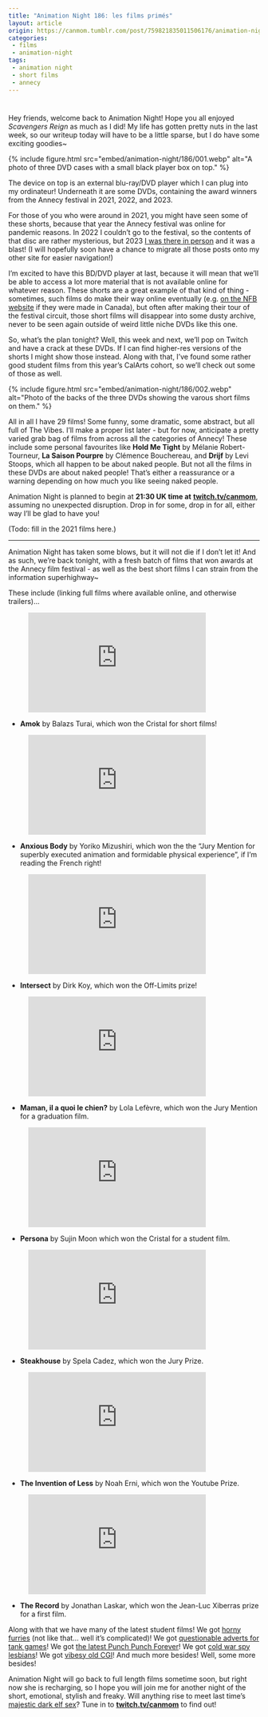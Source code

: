 ```yaml
---
title: "Animation Night 186: les films primés"
layout: article
origin: https://canmom.tumblr.com/post/759821835011506176/animation-night-1861-les-films-prim%C3%A9s-2022
categories:
 - films
 - animation-night
tags:
 - animation night
 - short films
 - annecy
---
```


<h1></h1>

Hey friends, welcome back to Animation Night! Hope you all enjoyed <em>Scavengers Reign</em> as much as I did! My life has gotten pretty nuts in the last week, so our writeup today will have to be a little sparse, but I do have some exciting goodies~

{% include figure.html src="embed/animation-night/186/001.webp" alt="A photo of three DVD cases with a small black player box on top." %}

The device on top is an external blu-ray/DVD player which I can plug into my ordinateur! Underneath it are some DVDs, containing the award winners from the Annecy festival in 2021, 2022, and 2023.

For those of you who were around in 2021, you might have seen some of these shorts, because that year the Annecy festival was online for pandemic reasons. In 2022 I couldn’t go to the festival, so the contents of that disc are rather mysterious, but 2023 <a href="https://canmom.tumblr.com/tagged/l'aventure%20de%20canmom%20%C3%A0%20annecy/chrono">I was there in person</a> and it was a blast! (I will hopefully soon have a chance to migrate all those posts onto my other site for easier navigation!)

I’m excited to have this BD/DVD player at last, because it will mean that we’ll be able to access a lot more material that is not available online for whatever reason. These shorts are a great example of that kind of thing - sometimes, such films do make their way online eventually (e.g. <a href="https://www.nfb.ca/animation/">on the NFB website</a> if they were made in Canada), but often after making their tour of the festival circuit, those short films will disappear into some dusty archive, never to be seen again outside of weird little niche DVDs like this one.

So, what’s the plan tonight? Well, this week and next, we’ll pop on Twitch and have a crack at these DVDs. If I can find higher-res versions of the shorts I might show those instead. Along with that, I’ve found some rather good student films from this year’s CalArts cohort, so we’ll check out some of those as well.

{% include figure.html src="embed/animation-night/186/002.webp" alt="Photo of the backs of the three DVDs showing the varous short films on them." %}

All in all I have 29 films! Some funny, some dramatic, some abstract, but all full of The Vibes. I’ll make a proper list later - but for now, anticipate a pretty varied grab bag of films from across all the categories of Annecy! These include some personal favourites like <strong>Hold Me Tight</strong> by Mélanie Robert-Tourneur, <strong>La Saison Pourpre</strong> by Clémence Bouchereau, and <strong>Drijf</strong> by Levi Stoops, which all happen to be about naked people. But not all the films in these DVDs are about naked people! That’s either a reassurance or a warning depending on how much you like seeing naked people.

Animation Night is planned to begin at <strong>21:30 UK time at</strong> <strong><a href="https://www.twitch.tv/canmom">twitch.tv/canmom</a></strong>, assuming no unexpected disruption. Drop in for some, drop in for all, either way I’ll be glad to have you!

(Todo: fill in the 2021 films here.)

<hr>

Animation Night has taken some blows, but it will not die if I don’t let it! And as such, we’re back tonight, with a fresh batch of films that won awards at the Annecy film festival - as well as the best short films I can strain from the information superhighway~

These include (linking full films where available online, and otherwise trailers)…

<figure>

  <iframe allow="accelerometer; autoplay; clipboard-write; encrypted-media; gyroscope; picture-in-picture; web-share" allowfullscreen frameborder="0" height="200" referrerpolicy="strict-origin-when-cross-origin" src="https://www.youtube.com/embed/rfATkA9SfPg" title="AMOK by Balázs Turai (2022) - Trailer" width="356"></iframe>

</figure>

<ul>

  <li><strong>Amok</strong> by Balazs Turai, which won the Cristal for short films!</li>

</ul>

<figure>

  <iframe allow="accelerometer; autoplay; clipboard-write; encrypted-media; gyroscope; picture-in-picture; web-share" allowfullscreen frameborder="0" height="200" referrerpolicy="strict-origin-when-cross-origin" src="https://www.youtube.com/embed/Xm3731wq3lk" title="Anxious Body | Short Film by Yoriko Mizushiri | Trailer" width="356"></iframe>

</figure>

<ul>

  <li><strong>Anxious Body</strong> by Yoriko Mizushiri, which won the the “Jury Mention for superbly executed animation and formidable physical experience”, if I’m reading the French right!</li>

</ul>

<figure>

  <iframe allow="accelerometer; autoplay; clipboard-write; encrypted-media; gyroscope; picture-in-picture; web-share" allowfullscreen frameborder="0" height="200" referrerpolicy="strict-origin-when-cross-origin" src="https://www.youtube.com/embed/jqfvQg7oIXM" title="Intersect | Trailer" width="356"></iframe>

</figure>

<ul>

  <li><strong>Intersect</strong> by Dirk Koy, which won the Off-Limits prize!</li>

</ul>

<figure>

  <iframe allow="accelerometer; autoplay; clipboard-write; encrypted-media; gyroscope; picture-in-picture; web-share" allowfullscreen frameborder="0" height="200" referrerpolicy="strict-origin-when-cross-origin" src="https://www.youtube.com/embed/rPBE9iyVvlI" title="Animated short film on a girl going through puberty | Mom, What’s Up With the Dog? - by Lola Lefèvre" width="356"></iframe>

</figure>

<ul>

  <li><strong>Maman, il a quoi le chien?</strong> by Lola Lefèvre, which won the Jury Mention for a graduation film.</li>

</ul>

<figure>

  <iframe allow="accelerometer; autoplay; clipboard-write; encrypted-media; gyroscope; picture-in-picture; web-share" allowfullscreen frameborder="0" height="200" referrerpolicy="strict-origin-when-cross-origin" src="https://www.youtube.com/embed/Ivpu2FS5hmY" title="PERSONA (Moon Su-jin, 2022)" width="356"></iframe>

</figure>

<ul>

  <li><strong>Persona</strong> by Sujin Moon which won the Cristal for a student film.</li>

</ul>

<figure>

  <iframe allow="accelerometer; autoplay; clipboard-write; encrypted-media; gyroscope; picture-in-picture; web-share" allowfullscreen frameborder="0" height="200" referrerpolicy="strict-origin-when-cross-origin" src="https://www.youtube.com/embed/W7itWOILlSw" title="Steakhouse | Award-Winning Animated Short Film" width="356"></iframe>

</figure>

<ul>

  <li><strong>Steakhouse</strong> by Spela Cadez, which won the Jury Prize.</li>

</ul>

<figure>

  <iframe allow="accelerometer; autoplay; clipboard-write; encrypted-media; gyroscope; picture-in-picture; web-share" allowfullscreen frameborder="0" height="200" referrerpolicy="strict-origin-when-cross-origin" src="https://www.youtube.com/embed/g2k3ooqXRWA" title="The Invention of Less | Animation Short Film" width="356"></iframe>

</figure>

<ul>

  <li><strong>The Invention of Less</strong> by Noah Erni, which won the Youtube Prize.</li>

</ul>

<figure>

  <iframe allow="accelerometer; autoplay; clipboard-write; encrypted-media; gyroscope; picture-in-picture; web-share" allowfullscreen frameborder="0" height="200" referrerpolicy="strict-origin-when-cross-origin" src="https://www.youtube.com/embed/R1Oa8mIIN7E" title="'The Record' trailer (Jonathan Laskar, Switzerland)" width="356"></iframe>

</figure>

<ul>

  <li><strong>The Record</strong> by Jonathan Laskar, which won the Jean-Luc Xiberras prize for a first film.</li>

</ul>

Along with that we have many of the latest student films! We got <a href="https://www.youtube.com/watch?v=mz4DkiWF7FE">horny furries</a> (not like that… well it’s complicated)! We got <a href="https://www.youtube.com/watch?v=4YLa2WR6V3E">questionable adverts for tank games</a>! We got <a href="https://www.newgrounds.com/portal/view/934727">the latest Punch Punch Forever</a>! We got <a href="https://www.youtube.com/watch?v=7LbTrodDnBo">cold war spy lesbians</a>! We got <a href="https://vimeo.com/11076466">vibesy old CGI</a>! And much more besides! Well, some more besides!

Animation Night will go back to full length films sometime soon, but right now she is recharging, so I hope you will join me for another night of the short, emotional, stylish and freaky. Will anything rise to meet last time’s <a href="https://www.youtube.com/watch?v=8J1PYYZOo7w">majestic dark elf sex</a>? Tune in to <a href="https://www.twitch.tv/canmom"><strong>twitch.tv/canmom</strong></a> to find out!